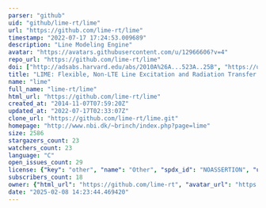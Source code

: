 ```yaml
---
parser: "github"
uid: "github/lime-rt/lime"
url: "https://github.com/lime-rt/lime"
timestamp: "2022-07-17 17:24:53.009689"
description: "Line Modeling Engine"
avatar: "https://avatars.githubusercontent.com/u/12966606?v=4"
repo_url: "https://github.com/lime-rt/lime"
doi: ["http://adsabs.harvard.edu/abs/2010A%26A...523A..25B", "https://ui.adsabs.harvard.edu/abs/2011ascl.soft07012B/abstract"]
title: "LIME: Flexible, Non-LTE Line Excitation and Radiation Transfer Method for Millimeter and Far-infrared Wavelengths"
name: "lime"
full_name: "lime-rt/lime"
html_url: "https://github.com/lime-rt/lime"
created_at: "2014-11-07T07:59:20Z"
updated_at: "2022-07-17T02:33:07Z"
clone_url: "https://github.com/lime-rt/lime.git"
homepage: "http://www.nbi.dk/~brinch/index.php?page=lime"
size: 2586
stargazers_count: 23
watchers_count: 23
language: "C"
open_issues_count: 29
license: {"key": "other", "name": "Other", "spdx_id": "NOASSERTION", "url": null, "node_id": "MDc6TGljZW5zZTA="}
subscribers_count: 18
owner: {"html_url": "https://github.com/lime-rt", "avatar_url": "https://avatars.githubusercontent.com/u/12966606?v=4", "login": "lime-rt", "type": "Organization"}
date: "2025-02-08 14:23:44.469420"
---
```

